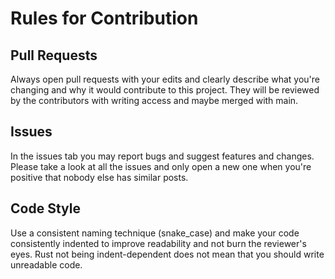 <h1>Rules for Contribution</h1>

<h2>Pull Requests</h2>

<p>Always open pull requests with your edits and clearly describe what you're changing and why it would contribute to this project. They will be reviewed by the contributors with writing access and maybe merged with main.</p>

<h2>Issues</h2>

<p>In the issues tab you may report bugs and suggest features and changes. Please take a look at all the issues and only open a new one when you're positive that nobody else has similar posts.</p>

<h2>Code Style</h2>

<p>Use a consistent naming technique (snake_case) and make your code consistently indented to improve readability and not burn the reviewer's eyes. Rust not being indent-dependent does not mean that you should write unreadable code.</p>
